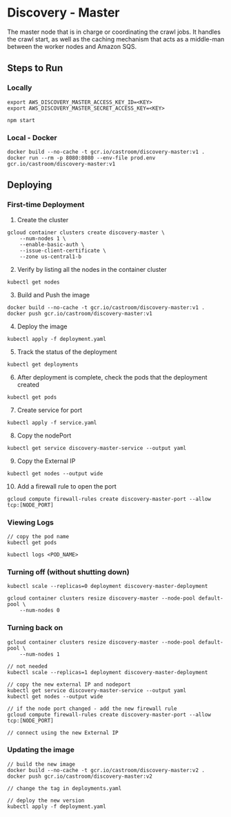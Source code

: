 # Discovery - Master
The master node that is in charge or coordinating the crawl jobs. It handles the crawl start, as well as the caching mechanism that acts as a middle-man between the worker nodes and Amazon SQS.

## Steps to Run 
### Locally
```
export AWS_DISCOVERY_MASTER_ACCESS_KEY_ID=<KEY>
export AWS_DISCOVERY_MASTER_SECRET_ACCESS_KEY=<KEY>

npm start
```

### Local - Docker
```
docker build --no-cache -t gcr.io/castroom/discovery-master:v1 .
docker run --rm -p 8080:8080 --env-file prod.env gcr.io/castroom/discovery-master:v1
```

## Deploying
### First-time Deployment
1) Create the cluster
```
gcloud container clusters create discovery-master \
    --num-nodes 1 \
    --enable-basic-auth \
    --issue-client-certificate \
    --zone us-central1-b
```

2) Verify by listing all the nodes in the container cluster
```
kubectl get nodes
```

3) Build and Push the image
```
docker build --no-cache -t gcr.io/castroom/discovery-master:v1 .
docker push gcr.io/castroom/discovery-master:v1
```

4) Deploy the image
```
kubectl apply -f deployment.yaml
```

5) Track the status of the deployment
```
kubectl get deployments
```

6) After deployment is complete, check the pods that the deployment created
```
kubectl get pods
```

7) Create service for port
```
kubectl apply -f service.yaml
```

8) Copy the nodePort
```
kubectl get service discovery-master-service --output yaml 
```

9) Copy the External IP
```
kubectl get nodes --output wide
```

10) Add a firewall rule to open the port
```
gcloud compute firewall-rules create discovery-master-port --allow tcp:[NODE_PORT]
```

### Viewing Logs
```
// copy the pod name
kubectl get pods

kubectl logs <POD_NAME> 
```

### Turning off (without shutting down)
```
kubectl scale --replicas=0 deployment discovery-master-deployment

gcloud container clusters resize discovery-master --node-pool default-pool \
    --num-nodes 0
```

### Turning back on
```
gcloud container clusters resize discovery-master --node-pool default-pool \
    --num-nodes 1

// not needed 
kubectl scale --replicas=1 deployment discovery-master-deployment

// copy the new external IP and nodeport
kubectl get service discovery-master-service --output yaml 
kubectl get nodes --output wide

// if the node port changed - add the new firewall rule
gcloud compute firewall-rules create discovery-master-port --allow tcp:[NODE_PORT]

// connect using the new External IP
```

### Updating the image
```
// build the new image
docker build --no-cache -t gcr.io/castroom/discovery-master:v2 .
docker push gcr.io/castroom/discovery-master:v2

// change the tag in deployments.yaml 

// deploy the new version 
kubectl apply -f deployment.yaml
```